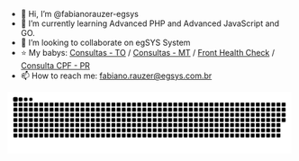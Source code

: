 

- :wave: Hi, I’m @fabianorauzer-egsys
- 🌱 I’m currently learning Advanced PHP and Advanced JavaScript and GO.
- :revolving_hearts: I’m looking to collaborate on egSYS System
- :star: My babys: [Consultas - TO](https://github.com/egsys-dev/syspm-webservice-consultas-to) / [Consultas - MT](https://github.com/egsys-dev/syspm-webservice-consultas-mt) / [Front Health Check](https://github.com/egsys-dev/health-check-vue-js) / [Consulta CPF - PR](https://github.com/egsys-dev/syspm-consulta-cpf-pr)
- 📫 How to reach me: fabiano.rauzer@egsys.com.br


</div>
 
  ![Snake animation](https://github.com/fabianorauzer-egsys/fabianorauzer-egsys/blob/output/github-contribution-grid-snake.svg)
 
</div>
 
